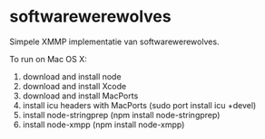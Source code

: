 softwarewerewolves
==================

Simpele XMMP implementatie van softwarewerewolves.

To run on Mac OS X:
1. download and install node
2. download and install Xcode
3. download and install MacPorts
4. install icu headers with MacPorts (sudo port install icu +devel)
5. install node-stringprep (npm install node-stringprep)
6. install node-xmpp (npm install node-xmpp)